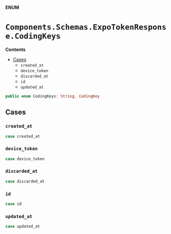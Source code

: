 **ENUM**

# `Components.Schemas.ExpoTokenResponse.CodingKeys`

**Contents**

- [Cases](#cases)
  - `created_at`
  - `device_token`
  - `discarded_at`
  - `id`
  - `updated_at`

```swift
public enum CodingKeys: String, CodingKey
```

## Cases
### `created_at`

```swift
case created_at
```

### `device_token`

```swift
case device_token
```

### `discarded_at`

```swift
case discarded_at
```

### `id`

```swift
case id
```

### `updated_at`

```swift
case updated_at
```
